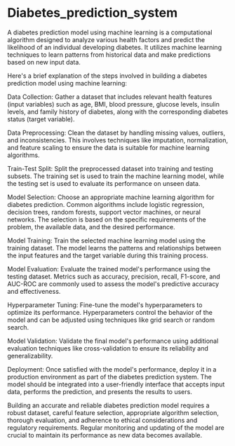 # Diabetes_prediction_system

A diabetes prediction model using machine learning is a computational algorithm designed to analyze various health factors and predict the likelihood of an individual developing diabetes. It utilizes machine learning techniques to learn patterns from historical data and make predictions based on new input data.

Here's a brief explanation of the steps involved in building a diabetes prediction model using machine learning:

Data Collection: Gather a dataset that includes relevant health features (input variables) such as age, BMI, blood pressure, glucose levels, insulin levels, and family history of diabetes, along with the corresponding diabetes status (target variable).

Data Preprocessing: Clean the dataset by handling missing values, outliers, and inconsistencies. This involves techniques like imputation, normalization, and feature scaling to ensure the data is suitable for machine learning algorithms.

Train-Test Split: Split the preprocessed dataset into training and testing subsets. The training set is used to train the machine learning model, while the testing set is used to evaluate its performance on unseen data.

Model Selection: Choose an appropriate machine learning algorithm for diabetes prediction. Common algorithms include logistic regression, decision trees, random forests, support vector machines, or neural networks. The selection is based on the specific requirements of the problem, the available data, and the desired performance.

Model Training: Train the selected machine learning model using the training dataset. The model learns the patterns and relationships between the input features and the target variable during this training process.

Model Evaluation: Evaluate the trained model's performance using the testing dataset. Metrics such as accuracy, precision, recall, F1-score, and AUC-ROC are commonly used to assess the model's predictive accuracy and effectiveness.

Hyperparameter Tuning: Fine-tune the model's hyperparameters to optimize its performance. Hyperparameters control the behavior of the model and can be adjusted using techniques like grid search or random search.

Model Validation: Validate the final model's performance using additional evaluation techniques like cross-validation to ensure its reliability and generalizability.

Deployment: Once satisfied with the model's performance, deploy it in a production environment as part of the diabetes prediction system. The model should be integrated into a user-friendly interface that accepts input data, performs the prediction, and presents the results to users.

Building an accurate and reliable diabetes prediction model requires a robust dataset, careful feature selection, appropriate algorithm selection, thorough evaluation, and adherence to ethical considerations and regulatory requirements. Regular monitoring and updating of the model are crucial to maintain its performance as new data becomes available.
